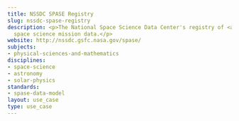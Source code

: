 ```yaml
---
title: NSSDC SPASE Registry
slug: nssdc-spase-registry
description: <p>The National Space Science Data Center's registry of <a href="http://www.dcc.ac.uk/resources/implementations/spase-metadata-editor">SPASE</a>-described
  space science mission data.</p>
website: http://nssdc.gsfc.nasa.gov/spase/
subjects:
- physical-sciences-and-mathematics
disciplines:
- space-science
- astronomy
- solar-physics
standards:
- spase-data-model
layout: use_case
type: use_case
---
```


